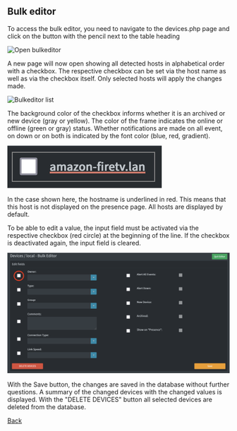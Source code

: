 ## Bulk editor

To access the bulk editor, you need to navigate to the devices.php page and click on the button with the pencil next to the table heading

![Open bulkeditor][open_bulkeditor]

A new page will now open showing all detected hosts in alphabetical order with a checkbox. The respective checkbox can be set via the host name as well as via the checkbox itself. Only selected hosts will apply the changes made.

![Bulkeditor list][bulkeditor_list]

The background color of the checkbox informs whether it is an archived or new device (gray or yellow). The color of the frame indicates the online or offline (green or gray) status. Whether notifications are made on all event, on down or on both is indicated by the font color (blue, red, gradient).

![Show on Presence Page][show_PresencePage]

In the case shown here, the hostname is underlined in red. This means that this host is not displayed on the presence page. All hosts are displayed by default.

To be able to edit a value, the input field must be activated via the respective checkbox (red circle) at the beginning of the line. If the checkbox is deactivated again, the input field is cleared.

![Bulkeditor enable field][Enable_field]

With the Save button, the changes are saved in the database without further questions. A summary of the changed devices with the changed values is displayed. With the "DELETE DEVICES" button all selected devices are deleted from the database.

[Back](https://github.com/leiweibau/Pi.Alert#front)

[open_bulkeditor]:    https://raw.githubusercontent.com/leiweibau/Pi.Alert/assets/bulkeditor_open.png           "Open bulkeditor"
[bulkeditor_list]:    https://raw.githubusercontent.com/leiweibau/Pi.Alert/assets/bulkeditor_list.png           "Bulkeditor list"
[Enable_field]:       https://raw.githubusercontent.com/leiweibau/Pi.Alert/assets/bulkeditor_enable_field.png   "Bulkeditor enable field"
[show_PresencePage]:  https://raw.githubusercontent.com/leiweibau/Pi.Alert/assets/bulkeditor_001.png            "Show on Presence Page"
